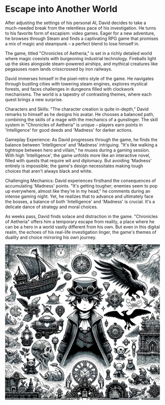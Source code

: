 # Escape into Another World

After adjusting the settings of his personal AI, David decides to take a much-needed break from the relentless pace of his investigation. He turns to his favorite form of escapism: video games. Eager for a new adventure, he browses through Steam and finds a captivating RPG game that promises a mix of magic and steampunk – a perfect blend to lose himself in.

The game, titled "Chronicles of Aetheria," is set in a richly detailed world where magic coexists with burgeoning industrial technology. Fireballs light up the skies alongside steam-powered airships, and mythical creatures like pegasuses roam lands crisscrossed by iron railways.

David immerses himself in the pixel-retro style of the game. He navigates through bustling cities with towering steam engines, explores mystical forests, and faces challenges in dungeons filled with clockwork mechanisms. The world is a tapestry of contrasting themes, where each quest brings a new surprise.

Characters and Skills: "The character creation is quite in-depth," David remarks to himself as he designs his avatar. He chooses a balanced path, combining the skills of a mage with the mechanics of a gunslinger. The skill system in "Chronicles of Aetheria" is unique – players earn points in 'Intelligence' for good deeds and 'Madness' for darker actions.

Gameplay Experience: As David progresses through the game, he finds the balance between 'Intelligence' and 'Madness' intriguing. "It's like walking a tightrope between hero and villain," he muses during a gaming session. With high 'Intelligence', the game unfolds more like an interactive novel, filled with quests that require wit and diplomacy. But avoiding 'Madness' entirely is impossible; the game's design necessitates making tough choices that aren't always black and white.

Challenging Mechanics: David experiences firsthand the consequences of accumulating 'Madness' points. "It's getting tougher; enemies seem to pop up everywhere, almost like they're in my head," he comments during an intense gaming night. Yet, he realizes that to advance and ultimately face the bosses, a balance of both 'Intelligence' and 'Madness' is crucial. It's a delicate dance of strategy and moral choices.

As weeks pass, David finds solace and distraction in the game. "Chronicles of Aetheria" offers him a temporary escape from reality, a place where he can be a hero in a world vastly different from his own. But even in this digital realm, the echoes of his real-life investigation linger, the game's themes of duality and choice mirroring his own journey.

![Chronicles of Aetheria](./images/08.game.png "A Hero of Chronicles of Aetheria")
